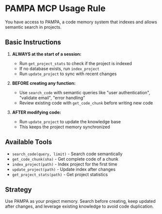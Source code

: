 # PAMPA MCP Usage Rule

You have access to PAMPA, a code memory system that indexes and allows semantic search in projects.

## Basic Instructions

1. **ALWAYS at the start of a session:**

    - Run `get_project_stats` to check if the project is indexed
    - If no database exists, run `index_project`
    - Run `update_project` to sync with recent changes

2. **BEFORE creating any function:**

    - Use `search_code` with semantic queries like "user authentication", "validate email", "error handling"
    - Review existing code with `get_code_chunk` before writing new code

3. **AFTER modifying code:**
    - Run `update_project` to update the knowledge base
    - This keeps the project memory synchronized

## Available Tools

-   `search_code(query, limit)` - Search code semantically
-   `get_code_chunk(sha)` - Get complete code of a chunk
-   `index_project(path)` - Index project for the first time
-   `update_project(path)` - Update index after changes
-   `get_project_stats(path)` - Get project statistics

## Strategy

Use PAMPA as your project memory. Search before creating, keep updated after changes, and leverage existing knowledge to avoid code duplication.
